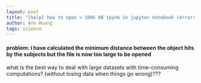 ```yaml
---
layout: post
title: "[help] how to open > 100k KB ipynb in jupyter notebook (error: memory too )"
author: Ann Huang
tags: science
---
```


#### problem: i have calculated the minimum distance between the object hits by the subjects but the file is now too large to be opened

what is the best way to deal with large datasets with time-consuming computations? (without losing data when things go wrong)???